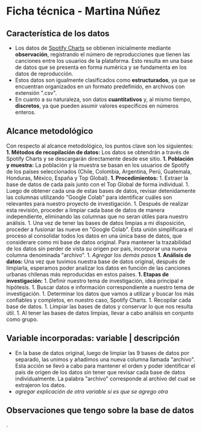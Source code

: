 # Ficha técnica - Martina Núñez

## Característica de los datos

* Los datos de [Spotify Charts](https://charts.spotify.com/charts/view/regional-global-weekly/2020-02-06) se obtienen inicialmente mediante __observación__, registrando el número de reproducciones que tienen las canciones entre los usuarios de la plataforma. Esto resulta en una base de datos que se presenta en forma numérica y se fundamenta en los datos de reproducción.
* Estos datos son igualmente clasificados como __estructurados__, ya que se encuentran organizados en un formato predefinido, en archivos con extensión ".csv".
* En cuanto a su naturaleza, son datos __cuantitativos__ y, al mismo tiempo, __discretos__, ya que pueden asumir valores específicos en números enteros.

## Alcance metodológico

Con respecto al alcance metodológico, los puntos clave son los siguientes:
__1. Métodos de recopilación de datos:__ Los datos se obtendrán a través de Spotify Charts y se descargarán directamente desde ese sitio.
__1. Población y muestra:__ La población y la muestra se basan en los usuarios de Spotify de los países seleccionados (Chile, Colombia, Argentina, Perú, Guatemala, Honduras, México, España y Top Global).
__1. Procedimientos:__
    1. Extraer la base de datos de cada país junto con el Top Global de forma individual.
    1. Luego de obtener cada una de estas bases de datos, revisar detenidamente las columnas utilizando "Google Colab" para identificar cuáles son relevantes para nuestro proyecto de investigación.
    1. Después de realizar esta revisión, proceder a limpiar cada base de datos de manera independiente, eliminando las columnas que no seran útiles para nuestro análisis.
    1. Una vez de tener las bases de datos limpias a mi disposición, proceder a fusionar las nueve en "Google Colab". Esta unión simplificara el proceso al consolidar todos los datos en una única base de datos, que considerare como mi base de datos original. Para mantener la trazabilidad de los datos sin perder de vista su origen por país, incorporar una nueva columna denominada "archivo".
    1. *Agregar los demás pasos*
__1. Análisis de datos:__ Una vez que tuvimos nuestra base de datos original, después de limpiarla, esperamos poder analizar los datos en función de las canciones urbanas chilenas más reproducidas en estos países.
__1. Etapas de investigación:__
    1. Definir nuestro tema de investigación, idea principal e hipótesis.
    1. Buscar datos e información correspondiente a nuestro tema de investigación.
    1. Determinar los datos que vamos a utilizar y buscar los más confiables y completos, en nuestro caso, Spotify Charts.
    1. Recopilar cada base de datos.
    1. Limpiar las bases de datos y conservar lo que nos resulta útil.
    1. Al tener las bases de datos limpias, llevar a cabo análisis en conjunto como grupo.

## Variable incorporadas: variable | descripción

* En la base de datos original, luego de limpiar las 9 bases de datos por separado, las unimos y añadimos una nueva columna llamada "archivo". Esta acción se llevó a cabo para mantener el orden y poder identificar el país de origen de los datos sin tener que revisar cada base de datos individualmente. La palabra "archivo" corresponde al archivo del cual se extrajeron los datos.
* *agregar explicación de otra variable si es que se agrego otra* 

## Observaciones que tengo sobre la base de datos

.
